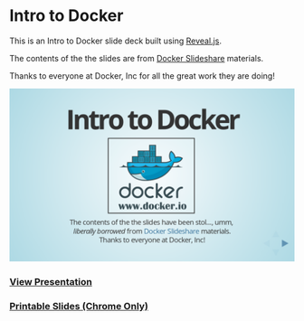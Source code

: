 Intro to Docker
===============

This is an Intro to Docker slide deck built using [Reveal.js](https://github.com/hakimel/reveal.js).

The contents of the the slides are
from [Docker Slideshare](http://www.slideshare.net/dotCloud) materials.

Thanks to everyone at Docker, Inc for all the great work they are doing!

[![ScreenShot](screenshot.png?raw=true)](http://pointful.github.io/docker-intro/)

### [View Presentation](http://disney.github.io/docker-intro/)
### [Printable Slides (Chrome Only)](http://disney.github.io/docker-intro/?print-pdf)
